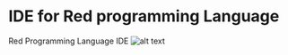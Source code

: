 #  IDE for Red programming Language
Red Programming Language IDE
![alt text](http://oi68.tinypic.com/30wugs8.jpg "IDE for Red")
